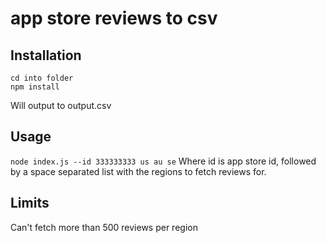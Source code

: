 # app store reviews to csv

## Installation

```
cd into folder
npm install
```

Will output to output.csv

## Usage

`node index.js --id 333333333 us au se`
Where id is app store id, followed by a space separated list with the regions to fetch reviews for.

## Limits

Can't fetch more than 500 reviews per region
